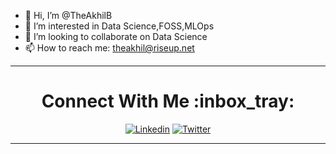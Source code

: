 - 👋 Hi, I’m @TheAkhilB
- 👀 I’m interested in Data Science,FOSS,MLOps
- 💞️ I’m looking to collaborate on Data Science
- 📫 How to reach me: theakhil@riseup.net

<div align="center">

<hr>

  <h1>Connect With Me :inbox_tray: </h1>

[![Linkedin](https://img.shields.io/badge/LinkedIn-0077B5?style=for-the-badge&logo=linkedin&logoColor=white)](https://www.linkedin.com/in/theakhilb) [![Twitter](https://img.shields.io/badge/Twitter-1DA1F2?style=for-the-badge&logo=twitter&logoColor=white)](https://twitter.com/theakhilb)

</div>

<hr>
